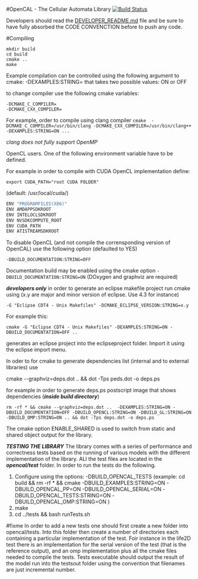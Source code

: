 
#OpenCAL - The Cellular Automata Library    [![Build Status](https://travis-ci.org/OpenCALTeam/opencal.svg?branch=master)](https://travis-ci.org/OpenCALTeam/opencal)


Developers should read the [DEVELOPER_README.md](DEVELOPER_README) file and be sure to have fully absorbed the CODE CONVENCTION before to push any code.


#Compiling
```
mkdir build
cd build
cmake ..
make
```
Example compilation can be controlled using  the following argument to cmake:
-DEXAMPLES:STRING= that takes two possible values: ON or OFF

to change compiler use the following cmake variables: 
```
-DCMAKE_C_COMPILER=
-DCMAKE_CXX_COMPILER=
```
For example, order to compile using clang compiler 
```cmake  -DCMAKE_C_COMPILER=/usr/bin/clang -DCMAKE_CXX_COMPILER=/usr/bin/clang++ -DEXAMPLES:STRING=ON ... ```

*clang does not fully support OpenMP*


OpenCL users. One of the following environment variable have to be  defined.

For example in order to compile with CUDA OpenCL implementation define:

```
export CUDA_PATH="root CUDA FOLDER"
```
(default: /usr/local/cuda/) 
```bash
ENV "PROGRAMFILES(X86)"
ENV AMDAPPSDKROOT
ENV INTELOCLSDKROOT
ENV NVSDKCOMPUTE_ROOT
ENV CUDA_PATH
ENV ATISTREAMSDKROOT
```
To disable OpenCL (and not compile the corrensponding version of OpenCAL) use the following option (defaulted to YES)
```
-DBUILD_DOCUMENTATION:STRING=OFF 
```

Documentation build may be enabled using the cmake option ```-DBUILD_DOCUMENTATION:STRING=ON``` (DOxygen and graphviz are required)



***developers only***
in order to generate an eclipse makefile project run cmake using (x.y are major and minor version of eclipse. Use 4.3 for instance)
```
-G "Eclipse CDT4 - Unix Makefiles" -DCMAKE_ECLIPSE_VERSION:STRING=x.y
```
For example this:
```
cmake -G "Eclipse CDT4 - Unix Makefiles" -DEXAMPLES:STRING=ON -DBUILD_DOCUMENTATION=OFF ..
```
generates an eclipse project into the eclipseproject folder. Import it using the eclipse import menu.

In oder to for cmake to generate dependencies list (internal and to external libraries) use

cmake --graphviz=deps.dot .. && dot -Tps peds.dot -o deps.ps

for example in order to generate deps.ps postscript image that shows dependencies (***inside build directory***)

```
rm -rf * && cmake --graphviz=deps.dot ..  -DEXAMPLES:STRING=ON -DBUILD_DOCUMENTATION=OFF -DBUILD_OPENCL:STRING=ON -DBUILD_GL:STRING=ON -DBUILD_OMP:STRING=ON .. && dot -Tps deps.dot -o deps.ps
```

The cmake option ENABLE_SHARED is used to switch from static and shared object output for the library.



***TESTING THE LIBRARY***
The library comes with a series of performance and correctness tests based on the running of various models with the different implementation of the library. ALl the test files are located in the ***opencal/test*** folder. In order to run the tests do the following.

1. Configure using the options: -DBUILD_OPENCAL_TESTS (example: cd build && rm -rf * && cmake -DBUILD_EXAMPLES:STRING=ON -DBUILD_OPENCAL_PP=ON -DBUILD_OPENCAL_SERIAL=ON -DBUILD_OPENCAL_TESTS:STRING=ON -DBUILD_OPENCAL_OMP:STRING=ON )
2. make
3. cd ../tests && bash runTests.sh

#fixme
In order to add a new tests one should first create a new folder into  opencal/tests. Into this folder then create a number of directories each containing a particular implementation of the test. Foir instance in the life2D test there is an implementation for the serial version of the test (that is the reference output), and an omp implementation plus all the cmake files needed to compile the tests. Tests executable should output the result of the model run into the testsout folder using the convention that filenames are just incremental number. 
